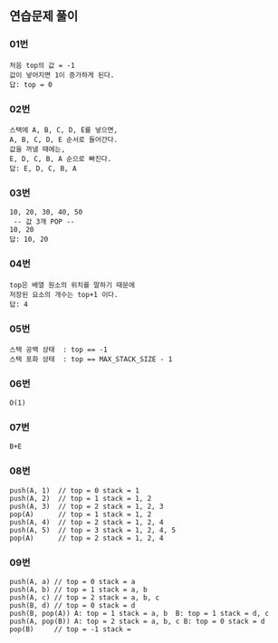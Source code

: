 ## 연습문제 풀이
### 01번
```
처음 top의 값 = -1
값이 넣어지면 1이 증가하게 된다.
답: top = 0
```

### 02번
```
스택에 A, B, C, D, E를 넣으면,
A, B, C, D, E 순서로 들어간다.
값을 꺼낼 때에는,
E, D, C, B, A 순으로 빠진다.
답: E, D, C, B, A
```

### 03번
```
10, 20, 30, 40, 50
 -- 값 3개 POP --
10, 20
답: 10, 20
```

### 04번
```
top은 배열 원소의 위치를 말하기 때문에
저장된 요소의 개수는 top+1 이다.
답: 4
```

### 05번
```
스택 공백 상태  : top == -1
스택 포화 상태  : top == MAX_STACK_SIZE - 1
```

### 06번
```
O(1)
```

### 07번
```
B+E
```

### 08번
```
push(A, 1)  // top = 0 stack = 1
push(A, 2)  // top = 1 stack = 1, 2
push(A, 3)  // top = 2 stack = 1, 2, 3
pop(A)      // top = 1 stack = 1, 2
push(A, 4)  // top = 2 stack = 1, 2, 4
push(A, 5)  // top = 3 stack = 1, 2, 4, 5
pop(A)      // top = 2 stack = 1, 2, 4
```

### 09번
```
push(A, a) // top = 0 stack = a
push(A, b) // top = 1 stack = a, b
push(A, c) // top = 2 stack = a, b, c
push(B, d) // top = 0 stack = d
push(B, pop(A)) A: top = 1 stack = a, b  B: top = 1 stack = d, c
push(A, pop(B)) A: top = 2 stack = a, b, c B: top = 0 stack = d
pop(B)     // top = -1 stack = 
```

